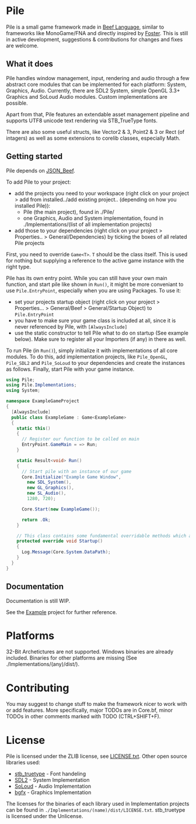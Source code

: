 # Pile
Pile is a small game framework made in [Beef Language](https://github.com/beefytech/Beef), similar to frameworks like MonoGame/FNA and directly inspired by [Foster](https://github.com/NoelFB/Foster).
This is still in active development, suggestions & contributions for changes and fixes are welcome.

## What it does
Pile handles window management, input, rendering and audio through a few abstract core modules that can be implemented for each platform: System, Graphics, Audio.
Currently, there are SDL2 System, simple OpenGL 3.3+ Graphics and SoLoud Audio modules. Custom implementations are possible.

Apart from that, Pile features an extendable asset management pipeline and supports UTF8 unicode text rendering via STB_TrueType fonts.

There are also some useful structs, like Vector2 & 3, Point2 & 3 or Rect (of intagers) as well as some extensions to corelib classes, especially Math.

## Getting started
Pile depends on [JSON_Beef](https://github.com/Jonathan-Racaud/JSON_Beef).

To add Pile to your project:
- add the projects you need to your workspace (right click on your project > add from installed../add existing project.. (depending on how you installed Pile)):
  - Pile (the main project), found in ./Pile/
  - one Graphics, Audio and System implementation, found in ./Implementations/(list of all implementation projects)
- add those to your dependencies (right click on your project > Properties.. > General/Dependencies) by ticking the boxes of all related Pile projects

First, you need to override `Game<T>`. `T` should be the class itself. This is used for nothing but supplying a reference to the active game instance with the right type.

Pile has its own entry point. While you can still have your own main function, and start pile like shown in `Run()`, it might be  more conveniant to use `Pile.EntryPoint`, especially when you are using Packages.
To use it:
- set your projects startup object (right click on your project > Properties... > General/Beef > General/Startup Object) to `Pile.EntryPoint`
- you have to make sure your game class is included at all, since it is never referenced by Pile, with `[AlwaysInclude]`
- use the static constructor to tell Pile what to do on startup (See example below). Make sure to register all your Importers (if any) in there as well.

To run Pile (in `Run()`), simply initialize it with implementations of all core modules. To do this, add implementation projects, like `Pile_OpenGL`, `Pile_SDL2` and `Pile_SoLoud` to your dependencies and create the instances as follows. Finally, start Pile with your game instance.

```cs
using Pile;
using Pile.Implementations;
using System;

namespace ExampleGameProject
{
  [AlwaysInclude]
  public class ExampleGame : Game<ExampleGame>
  {
    static this()
    {
      // Register our function to be called on main
      EntryPoint.GameMain = => Run;
    }

    static Result<void> Run()
    {
      // Start pile with an instance of our game
      Core.Initialize("Example Game Window",
        new SDL_System(),
        new GL_Graphics(),
        new SL_Audio(),
        1280, 720);

      Core.Start(new ExampleGame());

      return .Ok;
    }

    // This class contains some fundamental overridable methods which are called by Core
    protected override void Startup()
    {
      Log.Message(Core.System.DataPath);
    }
  }
}
```

## Documentation
Documentation is still WIP.

See the [Example](https://github.com/EinBurgbauer/Pile/tree/master/Example) project for further reference.

# Platforms
32-Bit Archetictures are not supported.
Windows binaries are already included. Binaries for other platforms are missing (See ./Implementations/(any)/dist/).

# Contributing
You may suggest to change stuff to make the framework nicer to work with or add features. More specifically, major TODOs are in Core.bf, minor TODOs in other comments marked with TODO (CTRL+SHIFT+F).

# License
Pile is licensed under the ZLIB license, see [LICENSE.txt](https://github.com/EinBurgbauer/Pile/blob/master/LICENSE.txt).
Other open source libraries used:
- [stb_truetype](https://github.com/nothings/stb/blob/master/stb_truetype.h) - Font handeling
- [SDL2](https://www.libsdl.org/) - System Implementation
- [SoLoud](http://sol.gfxile.net/soloud/index.html) - Audio Implementation
- [bgfx](https://github.com/bkaradzic/bgfx) - Graphics Implementation

The licenses for the binaries of each library used in Implementation projects can be found in `./Implementations/(name)/dist/LICENSE.txt`.
stb_truetype is licensed under the Unlicense.
